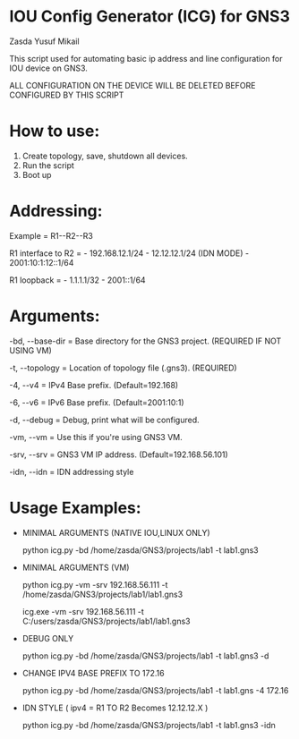 # IOU Config Generator (ICG) for GNS3

Zasda Yusuf Mikail

This script used for automating basic ip address and line configuration for IOU device on GNS3.

ALL CONFIGURATION ON THE DEVICE WILL BE DELETED BEFORE CONFIGURED BY THIS SCRIPT

# How to use:

1. Create topology, save, shutdown all devices.
2. Run the script
3. Boot up

# Addressing:

Example = R1--R2--R3

R1 interface to R2 =
	- 192.168.12.1/24 
    - 12.12.12.1/24 (IDN MODE)
    - 2001:10:1:12::1/64
                     

R1 loopback			=
    - 1.1.1.1/32
    - 2001::1/64

# Arguments:

-bd,	--base-dir	= Base directory for the GNS3 project.	(REQUIRED IF NOT USING VM)

-t,		--topology	= Location of topology file (.gns3).	(REQUIRED)

-4,		--v4 		= IPv4 Base prefix.						(Default=192.168)

-6,		--v6		= IPv6 Base prefix.						(Default=2001:10:1)

-d,		--debug		= Debug, print what will be configured.

-vm,	--vm		= Use this if you're using GNS3 VM.

-srv,	--srv		= GNS3 VM IP address.					(Default=192.168.56.101)

-idn,	--idn		= IDN addressing style

# Usage Examples:

- MINIMAL ARGUMENTS (NATIVE IOU,LINUX ONLY) 
    
	python icg.py -bd /home/zasda/GNS3/projects/lab1 -t lab1.gns3


- MINIMAL ARGUMENTS (VM)
    
	python icg.py -vm -srv 192.168.56.111 -t /home/zasda/GNS3/projects/lab1/lab1.gns3
	
    icg.exe -vm -srv 192.168.56.111 -t C:/users/zasda/GNS3/projects/lab1/lab1.gns3


- DEBUG ONLY
    
	python icg.py -bd /home/zasda/GNS3/projects/lab1 -t lab1.gns3 -d


- CHANGE IPV4 BASE PREFIX TO 172.16
    
	python icg.py -bd /home/zasda/GNS3/projects/lab1 -t lab1.gns -4 172.16


- IDN STYLE ( ipv4 = R1 TO R2 Becomes 12.12.12.X )
    
	python icg.py -bd /home/zasda/GNS3/projects/lab1 -t lab1.gns3 -idn
